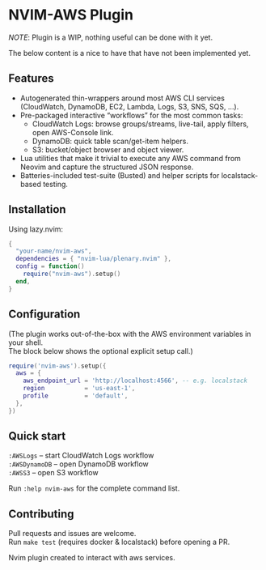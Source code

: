 # NVIM-AWS Plugin

_NOTE_: Plugin is a WIP, nothing useful can be done with it yet.

The below content is a nice to have that have not been implemented yet.

## Features

- Autogenerated thin-wrappers around most AWS CLI services (CloudWatch, DynamoDB, EC2, Lambda, Logs, S3, SNS, SQS, …).
- Pre-packaged interactive “workflows” for the most common tasks:
  - CloudWatch Logs: browse groups/streams, live-tail, apply filters, open AWS-Console link.
  - DynamoDB: quick table scan/get-item helpers.
  - S3: bucket/object browser and object viewer.
- Lua utilities that make it trivial to execute any AWS command from Neovim and capture the structured JSON response.
- Batteries-included test-suite (Busted) and helper scripts for localstack-based testing.

## Installation

Using lazy.nvim:

```lua
{
  "your-name/nvim-aws",
  dependencies = { "nvim-lua/plenary.nvim" },
  config = function()
    require("nvim-aws").setup()
  end,
}
```

## Configuration

(The plugin works out-of-the-box with the AWS environment variables in your shell.  
The block below shows the optional explicit setup call.)

```lua
require('nvim-aws').setup({
  aws = {
    aws_endpoint_url = 'http://localhost:4566', -- e.g. localstack
    region           = 'us-east-1',
    profile          = 'default',
  },
})
```

## Quick start

`:AWSLogs` – start CloudWatch Logs workflow  
`:AWSDynamoDB` – open DynamoDB workflow  
`:AWSS3` – open S3 workflow

Run `:help nvim-aws` for the complete command list.

## Contributing

Pull requests and issues are welcome.  
Run `make test` (requires docker & localstack) before opening a PR.

Nvim plugin created to interact with aws services.
